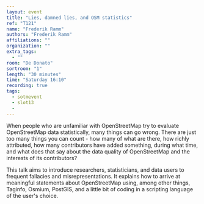 ```yaml
---
layout: event
title: "Lies, damned lies, and OSM statistics"
ref: "T121"
name: "Frederik Ramm"
authors: "Frederik Ramm"
affiliations: ""
organization: ""
extra_tags:
  - ""
room: "De Donato"
sortroom: "1"
length: "30 minutes"
time: "Saturday 16:10"
recording: true
tags:
  - sotmevent
  - slot13
  - 
---
```

When people who are unfamiliar with OpenStreetMap try to evaluate OpenStreetMap data statistically, many things can go wrong. There are just too many things you can count - how many of what are there, how richly attributed,
how many contributors have added something, during what time, and what does that say about the data quality of OpenStreetMap and the interests of its contributors?

This talk aims to introduce researchers, statisticians, and data users to frequent fallacies and misrepresentations. It explains how to arrive at meaningful statements about OpenStreetMap using, among other things, Taginfo, Osmium, PostGIS, and a little bit of coding in a scripting language of the user&#39;s choice.
